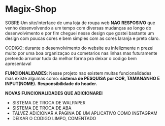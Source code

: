 # Magix-Shop

SOBRE:Um site/interface de uma loja de roupa web **NAO RESPOSIVO** que venho desenvolvendo a um tempo com diversas mudanças ao longo do desenvolvimento e por fim cheguei nesse design que gostei bastante
um design com poucas cores e bem simples com as cores laranja e preto claro.

CODIGO: durante o desenvolvimento do website eu infelizmente n prezei muito por uma boa organizaçao ou cometarios nas linhas mas futuramente pretendo arrumar tudo da melhor forma
pra deixar o codigo bem apresentaval 

**FUNCIONALIDADES**: Nesse projeto nao existem muitas funcionalidades mas existe algumas como:
  **sistema de PESQUISA por COR, TAMANANHO E INPUT(NOME).**
  **Responsibilidade do header.**


****NOVAS FUNCIONALIDADES QUE ADICIONAREI****

* SISTEMA DE TROCA DE WALPAPER
* SISTEMA DE TROCA DE ABA
* TALVEZ ADICIONAR A PAGINA DE UM APLICATIVO COMO INSTAGRAM
* DEIXAR O CODIGO LIMPO, COMENTADO 





